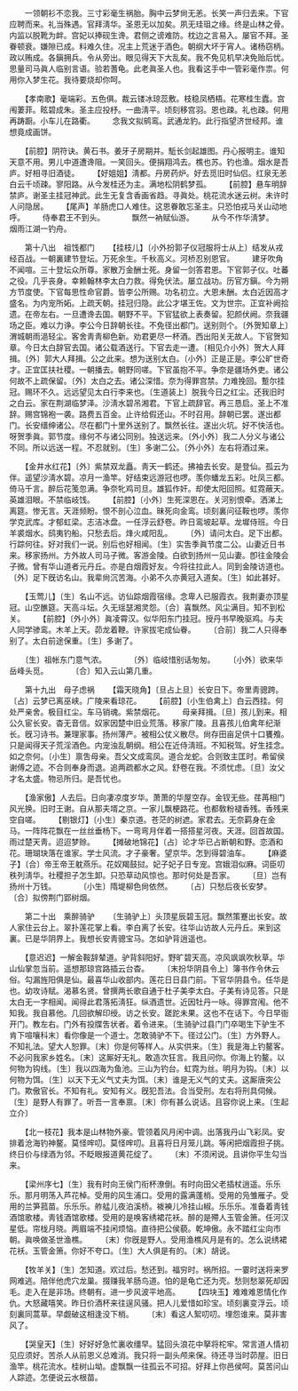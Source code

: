<!-- { "loadSidebar": true } -->
　　一领朝衫不恋我。三寸彩毫生祸胎。胸中云梦尙无恙。长笑一声归去来。下官应聘而来。礼当殊遇。官拜淸华。圣恩无以加矣。夙无珪珇之缘。终是山林之骨。内监以脱靴为衅。宫妃以捧砚生谗。君侧之谤难防。枕边之言易入。屡官不拜。圣眷顿衰。嫌隙已成。料难久住。况主上荒迷于酒色。朝纲大坏于宵人。诸杨窃柄。政以贿成。各鎭拥兵。令从旁出。眼见得天下大乱矣。我不免见机早决免贻后忧。思量司马眞人临别言语。验若蓍龟。此老眞圣人也。我看这手中一管彩毫作祟。何用你入梦生花。我待要烧却你呵。 

　　【孝南歌】毫端彩。五色俱。裁云镂冰琼蕊敷。枝稳凤栖梧。花寒桂生蠹。宫闱萋菲。眩碧成朱。圣主应投杼。一曲淸平。顷刻移宫羽。恩也疎。礼也疎。何用再踌蹰。小车儿在路衢。 
　　念我文拟鹓鸾。武通龙豹。此行指望济世经邦。谁想竟成画饼。 

　　【前腔】阴符诀。黄石书。姜牙子房期并。駈长剑起雄图。丹心报明主。谁知天意不用。男儿中道遭谗阻。一笑回头。便捐翔鸿去。樵也苏。钓也渔。烟水是吾庐。好相寻旧酒徒。 
　　【好姐姐】淸都。丹房药炉。好去觅旧时仙侣。红泉无恙白云千顷疎。寥阳路。从今发桂还为主。满地松阴鹤梦孤。 
　　【前腔】悬车明辞禁庐。谢圣主挂冠神武。此生无复含香画省趋。寻眞处。桃花流水迷云树。未许时人问隐居。 
　　【尾声】羊肠虎口人难住。这恩眷敢忘圣主。只恐怕戎马关山动地呼。 
　　侍奉君王不到头。　　　　飘然一衲赋仙游。 
　　从今不作华淸梦。　　　　烟雨江湖一钓舟。 

　　第十八出　祖饯都门 
　　【挂枝儿】〔小外扮郭子仪冠服将士从上〕结发从戎经百战。一朝裏建节登坛。万死余生。千秋高义。河桥忍别恩官。 
　　建牙吹角不闻喧。三十登坛众所尊。家散万金酬士死。身留一剑答君恩。下官郭子仪。吐蕃之役。几乎丧身。幸赖翰林李太白力救。得免伏法。屡立战功。历官方鎭。今为朔方节度使。下官每思性命官爵。皆李公所赐。功名初立。大恩未酬。太白近因高才盛名。为内宠所妬。上疏天朝。挂冠归隐。此公才堪王佐。文为世宗。正宜补阙拾遗。在帝左右。一旦遭谗去国。朝野不平。下官猛欲上表奏留。犯颜伏阙。奈我疆场之臣。难以力诤。李公今日辞朝长往。不免径出都门。送别则个。〔外贺知章上〕渭城朝雨浥轻尘。客舍靑靑柳色新。劝君更尽一杯酒。西出阳关无故人。下官贺知章。今日太白辞官去国。诸公载酒送行。下官去走一遭。〔相见介小外〕贺大人拜揖。〔外〕郭大人拜揖。公之此来。想为送别太白。〔小外〕正是正是。李公旷世奇才。正宜匡扶社稷。一朝播去。朝野同嗟。下官虽抱不平。争奈是疆场外吏。诸公何故不上疏保留。〔外〕太白之去。诸公深惜。奈为得罪宫禁。力难挽回。蹔尔挂冠。赐环不久。远远望见太白行李来也。〔生道装上〕脱我今日之红尘。还我旧时之白云。家在荆湖临梦泽。沙淸水碧吊湘君。下官上疏辞官。再三恳启。圣上不准辞。赐宫锦袍一袭。路费五百金。止许给假还山。不时召用。辞朝已罢。遂出都门。长安缙绅诸公。尽在都门十里外送别了。飘然长往。遂出火坑。好不快活也。呀贺季眞。郭节度。缘何不与诸公同别。独送远来。〔外小外〕我二人分义与诸公不同。所以远送一程。不忍就别。〔生〕多谢二公。〔外小外〕左右将酒过来。 

　　【金井水红花】〔外〕紫禁双龙矗。靑天一鹤还。拂袖去长安。是登仙。孤云为伴。遥望沙淸水碧。凉月一渔竿。好结束远游冠也啰。羡你蟠龙五彩。吐凤三都。倚马千言。醉后花笺忽满。争奈牝鸡司旦。雄狐作奸。却使太阳回照。虹霓蔽天。英雄泪眼。不禁临岐饯。 
　　【前腔】〔小外〕生死深恩在。关河别恨牵。洒涕上离筵。惨无言。天涯频盼。恨不剖心泣血。昧死向金鸾。顷刻裏问征鞍也啰。羡你学克武库。才郁虹梁。志洁冰盘。一任浮云舒卷。昨日鸾坡起草。龙墀侍班。今日羊裘烟水。鸱夷钓船。只愁去后。烽火咸阳乱。 
　　〔外〕请问太白。足下出都。行踪何往。好对我们一说。别后也好相闻。〔生〕实吿季眞节度二公。山妻近日书来。移家扬州。方外故人司马子微。客游金陵。白欲到扬州一见山妻。卽往金陵会子微。曾有华山道者元丹丘。亦是白烟霞好友。今将往拉此人。同到金陵访道也。〔外〕足下旣访名山。我辈尙沉苦海。小弟不久亦黄冠入道矣。〔生〕如此甚好。 

　　【玉莺儿】〔生〕名山不远。访仙踪烟霞宿缘。念卑人已服霞衣。我荆妻亦顶星冠。山空醮筵。天高斗坛。久无瑶瑟湘灵怨。〔合〕喜飘然。风尘满目。知不到松关。 
　　【前腔】〔外小外〕眞凌霄汉。似华阳东门挂冠。授丹书早晚驱鸡。与夫人同学骖鸾。木羊上天。茆龙着鞭。许家拔宅成仙眷。 
　　〔合前〕我二人只得奉别了。太白前途保重。〔生〕多谢了。 

　　〔生〕祖帐东门意气浓。　　　　〔外〕临岐惜别话匆匆。 
　　〔小外〕欲来华岳峰头觅。　　　　〔合〕知入云山第几重。 

　　第十九出　母子虑祸 
　　【霜天晓角】〔旦占上旦〕长安日下。帝里靑骢跨。〔占〕云梦已离巫峡。广陵来看琼花。 
　　【前腔】〔小生伯禽上〕白云西挂。何处严亲舍。极目红尘。车马销魂。紫禁烟花。 
　　母亲拜揖。〔旦〕孩儿到来。相公久宦长安。杳无音信。奴家因楚中旧业荒落。移家广陵。且喜孩儿伯禽年纪渐长。旣习诗书。兼理家事。扬州薄产。被相公仗义散尽。尙存田亩足供十口饔飧。只是闻得天子荒淫酒色。内宠浊乱朝纲。相公在近侍淸班。不知税驾。好生挂念。如之奈何。〔小生〕禀吿母亲。吾父文成鸾凤。道合龙蛇。合则致主匡时。希留侯谢傅之迹。不合则奉身而退。追两疏都水之风。舒卷在我。不须忧虑。〔旦〕汝父才名太盛。物忌所归。是吾忧也。 

　　【渔家傲】人去后。日向凄凉度岁华。萧萧的华屋空存。金钗无些。荏苒相门风光换。旧时王谢。自从那夫壻之京。一家儿飘梗路花。也都敎粉褪香残。香残来空自嗟。 
　　【剔银灯】〔小生〕秦京道。苍茫的树遮。家君去。无奈羁身在金马。一阵阵花飘在一丝丝垂杨下。一弯弯月伴着一搭搭星河夜。天涯。回首故国。雨过楚天靑。迢迢梦赊。 
　　【摊破地锦花】〔占〕论才华已占断朝和野。恋酒和花。珊瑚玦落在谁家。学士风流。才子豪奢。望京华。怎到得碧油车。 
　　【麻婆子】〔合〕帝王帝王躭燕乐。花奴羯鼓挝。妃子妃子日专宠。宫娥泪似麻。词臣叨秩列淸华。社稷担子怎生卸。只恐草动风惊也。那时何处是吾家。 
　　〔旦〕岂有扬州十万钱。　　　　〔小生〕隋堤柳色尙依然。 
　　〔占〕只愁后夜长安梦。　　　　〔合〕拟傍荆门郢树烟。 

　　第二十出　乘醉骑驴 
　　〔生骑驴上〕头顶星辰碧玉冠。飘然策蹇出长安。故人家住云台上。翠扑莲花掌上看。李白离了长安。往华山访故人元丹丘。来到这裏。已是华阴界上。我想长安靑骢宝马。怎如驴背逍遥也。 

　　【意迟迟】一解金鞍辞辇道。驴背斜阳好。野旷碧天高。凉风飒飒吹秋草。华山仙掌忽当前。遥想那琼宫路插云台杳。 
　　〔末扮华阴县令上〕簿书作令休云俗。勾漏旌阳俱是仙。最喜华山收部内。莲花日日县门前。下官华阴县令。任华是也。幼攻诗赋。渴慕名贤。曾撰两长歌自通于杜子美李太白。子美有诗见答。只是太白无一字相闻。闻得此君落拓淸狂。纵酒遗世。近因牡丹一咏。得罪宫闱。他不知我。我自慕他。几回欲解印绶。访之长安。蹉跎未果。这也不在话下。今日早衙开门。教左右。门外有投牒吿状者。着令进来。〔生骑驴过县门门卒喝生下驴生不肯下喧嚷科末〕看你像是一个道士。怎敢骑驴不下。径过公门。〔生〕方外野人。不知礼法。望大人恕罪。〔末〕你是何等样人。从实供来。〔生〕我是海上钓鳌客。不必问我家乡姓名。〔末〕这厮好无礼。敢造次狂言。我且问你。你海上钓鳌。以何物为钩线。〔生〕我以四海为鱼池。三山为钓台。虹霓为丝。明月为钩。〔末〕以何物为饵。〔生〕以天下无义气丈夫为饵。〔末〕谁是无义气的丈夫。这厮唐突公门。欺傲官长。不知有礼。安知有义。旣犯吾法。合当受刑。左右将刑具伺候。〔生〕是野人有罪了。听吾一言奉禀。〔末〕你有甚么说话。且容你说上来。〔生起立介〕 

　　【北一枝花】我本是山林物外豪。管领着风月闲中调。出落我丹山飞彩凤。安排着沧海钓神鳌。莫怪哰叨。莫怪哰叨。且喜将日月笼儿跳。等闲把烟霞担子挑。终日价与绿酒为邻。不眨眼报道黄花绽了。 
　　〔末〕不须闲说。且讲你平生勾当来。 

　　【梁州序七】〔生〕我有时向王侯门衔杯潦倒。有时向田父老插杖逍遥。乐乐乐。那月明荡入芦花棹。受用的风生浦口。受用的露满蓬梢。受用的凫雏雁子。受用的兰笋菰苗。乐乐乐。舴艋儿夜泊溪桥。袯襫儿冷挂山椒。乐乐乐。准备着靑钱酒馆歌楼。靑钱酒馆歌楼。受用的是唤客绣裙花袄。醉的是殢人玉管金箫。任河汉星低。帘栊月晓。两眉端不挂闲烦恼。直待把公侯藐。乾坤傲。永不踏红尘向市朝。眞唤做圣世渔樵。 
　　〔末〕你旣是野人。受用渔樵风月是有的。怎么说绣裙花袄。玉管金箫。你好不夸口。〔生〕大人俱是有的。〔末〕胡说。 

　　【牧羊关】〔生〕怎知道。欢过后。愁还到。福穷时。祸所招。一霎时送将来罗网难逃。陪伴他虎穴龙巢。掇赚我羊肠鸟道。怕的是龟亡还为壳。愁则愁翠死却因毛。走入在是非场。终朝有。进一步风波平地高。 
　　【四块玉】难难难恩情化作仇。大怒藏嘻笑。昨日价酒杯来往逞风骚。把人儿爱惜如珍宝。顷刻裏变浮云。顷刻裏同蒿草。早觑破这相逢没下梢。 
　　〔末〕看这人絮叨叨。埋怨谁来。莫非害风了。 

　　【哭皇天】〔生〕好好好急忙裏收缰早。猛回头浪花中拏将柁牢。常言道人情初见应须好。苦杀人从前恩义总难消。我只将一副头颅来保。待还寻当时茆屋。旧日渔竿。桃花流水。桂树山坳。虚飘飘一往孤云不可招。好拜上你邑侯呵。莫苦问山人踪迹。怎便说云水根苗。 
